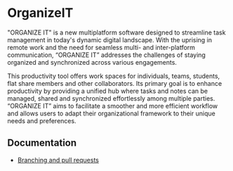 # OrganizeIT

"ORGANIZE IT" is a new multiplatform software designed to streamline task management in today's dynamic digital landscape. With the uprising in remote work and the need for seamless multi- and inter-platform communication, “ORGANIZE IT” addresses the challenges of staying organized and synchronized across various engagements.

This productivity tool offers work spaces for individuals, teams, students, flat share members and other collaborators. Its primary goal is to enhance productivity by providing a unified hub where tasks and notes can be managed, shared and synchronized effortlessly among multiple parties. “ORGANIZE IT” aims to facilitate a smoother and more efficient workflow and allows users to adapt their organizational framework to their unique needs and preferences.

## Documentation

* [Branching and pull requests](./docs/documentation-branching-pr.md)
